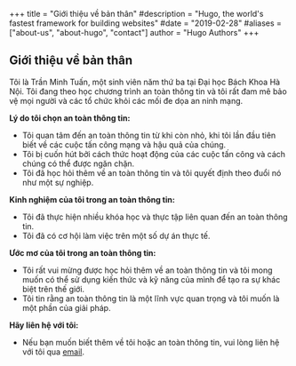 +++
title = "Giới thiệu về bản thân"
#description = "Hugo, the world's fastest framework for building websites"
#date = "2019-02-28"
#aliases = ["about-us", "about-hugo", "contact"]
author = "Hugo Authors"
+++

## Giới thiệu về bản thân

Tôi là Trần Minh Tuấn, một sinh viên năm thứ ba tại Đại học Bách Khoa Hà Nội. Tôi đang theo học chương trình an toàn thông tin và tôi rất đam mê bảo vệ mọi người và các tổ chức khỏi các mối đe dọa an ninh mạng.

**Lý do tôi chọn an toàn thông tin:**

* Tôi quan tâm đến an toàn thông tin từ khi còn nhỏ, khi tôi lần đầu tiên biết về các cuộc tấn công mạng và hậu quả của chúng.
* Tôi bị cuốn hút bởi cách thức hoạt động của các cuộc tấn công và cách chúng có thể được ngăn chặn.
* Tôi đã học hỏi thêm về an toàn thông tin và tôi quyết định theo đuổi nó như một sự nghiệp.

**Kinh nghiệm của tôi trong an toàn thông tin:**

* Tôi đã thực hiện nhiều khóa học và thực tập liên quan đến an toàn thông tin.
* Tôi đã có cơ hội làm việc trên một số dự án thực tế.

**Ước mơ của tôi trong an toàn thông tin:**

* Tôi rất vui mừng được học hỏi thêm về an toàn thông tin và tôi mong muốn có thể sử dụng kiến ​​thức và kỹ năng của mình để tạo ra sự khác biệt trên thế giới.
* Tôi tin rằng an toàn thông tin là một lĩnh vực quan trọng và tôi muốn là một phần của giải pháp.

**Hãy liên hệ với tôi:**

* Nếu bạn muốn biết thêm về tôi hoặc an toàn thông tin, vui lòng liên hệ với tôi qua [email](https://mail.google.com/mail/u/0/?fs=1&amp;tf=cm&amp;source=mailto&amp;to=trantuan23082003@gmail.com).
